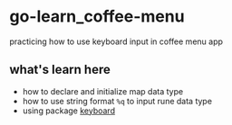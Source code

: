 # go-learn_coffee-menu
practicing how to use keyboard input in coffee menu app


## what's learn here
* how to declare and initialize map data type
* how to use string format `%q` to input rune data type
* using package [keyboard]('https://github.com/eiannone/keyboard')
